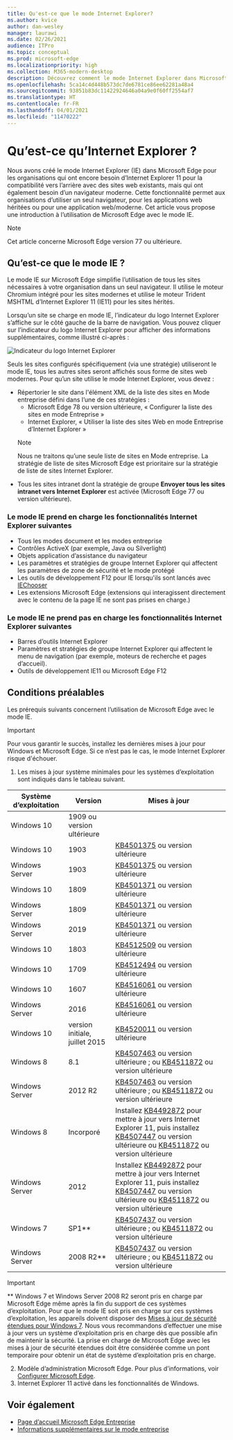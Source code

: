 ```yaml
---
title: Qu'est-ce que le mode Internet Explorer?
ms.author: kvice
author: dan-wesley
manager: laurawi
ms.date: 02/26/2021
audience: ITPro
ms.topic: conceptual
ms.prod: microsoft-edge
ms.localizationpriority: high
ms.collection: M365-modern-desktop
description: Découvrez comment le mode Internet Explorer dans Microsoft Edge permet d’accéder aux sites qui ont besoin d’Internet Explorer 11 et d’accéder aux sites modernes.
ms.openlocfilehash: 5ca14c4d448b573dc7de6781ce86ee62281a48a4
ms.sourcegitcommit: 93851b83dc11422924646a04a9e0f60ff2554af7
ms.translationtype: HT
ms.contentlocale: fr-FR
ms.lasthandoff: 04/01/2021
ms.locfileid: "11470222"
---
```

# <a name="what-is-internet-explorer-ie-mode"></a>Qu’est-ce qu’Internet Explorer ?

Nous avons créé le mode Internet Explorer (IE) dans Microsoft Edge pour les organisations qui ont encore besoin d’Internet Explorer 11 pour la compatibilité vers l’arrière avec des sites web existants, mais qui ont également besoin d’un navigateur moderne. Cette fonctionnalité permet aux organisations d’utiliser un seul navigateur, pour les applications web héritées ou pour une application web/moderne. Cet article vous propose une introduction à l’utilisation de Microsoft Edge avec le mode IE.

> [!NOTE]
> Cet article concerne Microsoft Edge version 77 ou ultérieure.

## <a name="what-is-ie-mode"></a>Qu’est-ce que le mode IE ?

Le mode IE sur Microsoft Edge simplifie l’utilisation de tous les sites nécessaires à votre organisation dans un seul navigateur. Il utilise le moteur Chromium intégré pour les sites modernes et utilise le moteur Trident MSHTML d’Internet Explorer 11 (IE11) pour les sites hérités.

Lorsqu’un site se charge en mode IE, l’indicateur du logo Internet Explorer s’affiche sur le côté gauche de la barre de navigation. Vous pouvez cliquer sur l’indicateur du logo Internet Explorer pour afficher des informations supplémentaires, comme illustré ci-après :

  ![Indicateur du logo Internet Explorer](./media/ie-mode/ie-logo-indicator1.png)

Seuls les sites configurés spécifiquement (via une stratégie) utiliseront le mode IE, tous les autres sites seront affichés sous forme de sites web modernes. Pour qu’un site utilise le mode Internet Explorer, vous devez :

- Répertorier le site dans l'élément XML de la liste des sites en Mode entreprise défini dans l’une de ces stratégies :
  - Microsoft Edge 78 ou version ultérieure, « Configurer la liste des sites en mode Entreprise »
  - Internet Explorer, « Utiliser la liste des sites Web en mode Entreprise d’Internet Explorer »
  > [!NOTE]
  > Nous ne traitons qu’une seule liste de sites en Mode entreprise. La stratégie de liste de sites Microsoft Edge est prioritaire sur la stratégie de liste de sites Internet Explorer.
- Tous les sites intranet dont la stratégie de groupe **Envoyer tous les sites intranet vers Internet Explorer** est activée (Microsoft Edge 77 ou version ultérieure).

### <a name="ie-mode-supports-the-following-internet-explorer-functionality"></a>Le mode IE prend en charge les fonctionnalités Internet Explorer suivantes

- Tous les modes document et les modes entreprise
- Contrôles ActiveX (par exemple, Java ou Silverlight)
- Objets application d’assistance du navigateur 
- Les paramètres et stratégies de groupe Internet Explorer qui affectent les paramètres de zone de sécurité et le mode protégé
- Les outils de développement F12 pour IE lorsqu'ils sont lancés avec [IEChooser](/office/dev/add-ins/testing/debug-add-ins-using-f12-developer-tools-on-windows-10)
- Les extensions Microsoft Edge (extensions qui interagissent directement avec le contenu de la page IE ne sont pas prises en charge.)

### <a name="ie-mode-doesnt-support-the-following-internet-explorer-functionality"></a>Le mode IE ne prend pas en charge les fonctionnalités Internet Explorer suivantes

- Barres d’outils Internet Explorer
- Paramètres et stratégies de groupe Internet Explorer qui affectent le menu de navigation (par exemple, moteurs de recherche et pages d’accueil).
- Outils de développement IE11 ou Microsoft Edge F12

## <a name="prerequisites"></a>Conditions préalables

Les prérequis suivants concernent l’utilisation de Microsoft Edge avec le mode IE.

> [!IMPORTANT]
> Pour vous garantir le succès, installez les dernières mises à jour pour Windows et Microsoft Edge. Si ce n’est pas le cas, le mode Internet Explorer risque d'échouer.

1. Les mises à jour système minimales pour les systèmes d’exploitation sont indiqués dans le tableau suivant.

 | Système d’exploitation | Version       | Mises à jour |
 |------------------|---------------|---------|
 | Windows 10       | 1909 ou version ultérieure |         |
 | Windows 10       | 1903          | [KB4501375](https://support.microsoft.com/help/4501375/windows-10-update-kb4501375) ou version ultérieure |
 | Windows Server   | 1903          | [KB4501375](https://support.microsoft.com/help/4501375/windows-10-update-kb4501375) ou version ultérieure |
 | Windows 10       | 1809          | [KB4501371](https://support.microsoft.com/help/4501371/windows-10-update-kb4501371) ou version ultérieure |
 | Windows Server   | 1809          | [KB4501371](https://support.microsoft.com/help/4501371/windows-10-update-kb4501371) ou version ultérieure |
 | Windows Server   | 2019          | [KB4501371](https://support.microsoft.com/help/4501371/windows-10-update-kb4501371) ou version ultérieure |
 | Windows 10       | 1803          | [KB4512509](https://support.microsoft.com/help/4512509/windows-10-update-kb4512509) ou version ultérieure |
 | Windows 10       | 1709          | [KB4512494](https://support.microsoft.com/help/4512494/windows-10-update-kb4512494) ou version ultérieure |
 | Windows 10       | 1607          | [KB4516061](https://support.microsoft.com/help/4516061/windows-10-update-kb4516061) ou version ultérieure |
 | Windows Server   | 2016          | [KB4516061](https://support.microsoft.com/help/4516061/windows-10-update-kb4516061) ou version ultérieure |
 | Windows 10       | version initiale, juillet 2015 | [KB4520011](https://support.microsoft.com/help/4520011/windows-10-update-kb4520011) ou version ultérieure |
 | Windows 8       | 8.1              | [KB4507463](https://support.microsoft.com/help/4507463/july-16-2019-kb4507463-os-build-preview-of-monthly-rollup) ou version ultérieure ; ou [KB4511872](https://support.microsoft.com/help/4511872/cumulative-security-update-for-internet-explorer) ou version ultérieure |
 | Windows Server   | 2012 R2       | [KB4507463](https://support.microsoft.com/help/4507463/july-16-2019-kb4507463-os-build-preview-of-monthly-rollup) ou version ultérieure ; ou [KB4511872](https://support.microsoft.com/help/4511872/cumulative-security-update-for-internet-explorer) ou version ultérieure |
 | Windows 8  | Incorporé            | Installez [KB4492872](https://support.microsoft.com/help/4492872/update-for-internet-explorer-april-16-2019) pour mettre à jour vers Internet Explorer 11, puis installez [KB4507447](https://support.microsoft.com/help/4507447/windows-server-2012-update-kb4507447) ou version ultérieure ou [KB4511872](https://support.microsoft.com/help/4511872/cumulative-security-update-for-internet-explorer) ou version ultérieure |
 | Windows Server   | 2012           | Installez [KB4492872](https://support.microsoft.com/help/4492872/update-for-internet-explorer-april-16-2019) pour mettre à jour vers Internet Explorer 11, puis installez [KB4507447](https://support.microsoft.com/help/4507447/windows-server-2012-update-kb4507447) ou version ultérieure ou [KB4511872](https://support.microsoft.com/help/4511872/cumulative-security-update-for-internet-explorer) ou version ultérieure |
 | Windows 7        |  SP1**        | [KB4507437](https://support.microsoft.com/help/4507437/windows-7-update-kb4507437) ou version ultérieure ; ou [KB4511872](https://support.microsoft.com/help/4511872/cumulative-security-update-for-internet-explorer) ou version ultérieure |
 | Windows Server   |  2008 R2**    | [KB4507437](https://support.microsoft.com/help/4507437/windows-7-update-kb4507437) ou version ultérieure ; ou [KB4511872](https://support.microsoft.com/help/4511872/cumulative-security-update-for-internet-explorer) ou version ultérieure |
  > [!IMPORTANT]
  > ** Windows 7 et Windows Server 2008 R2 seront pris en charge par Microsoft Edge même après la fin du support de ces systèmes d’exploitation. Pour que le mode IE soit pris en charge sur ces systèmes d’exploitation, les appareils doivent disposer des [Mises à jour de sécurité étendues pour Windows 7](https://support.microsoft.com/help/4527878/faq-about-extended-security-updates-for-windows-7). Nous vous recommandons d’effectuer une mise à jour vers un système d’exploitation pris en charge dès que possible afin de maintenir la sécurité. La prise en charge de Microsoft Edge avec les mises à jour de sécurité étendues doit être considérée comme un pont temporaire pour obtenir un état de système d’exploitation pris en charge.

2. Modèle d’administration Microsoft Edge. Pour plus d’informations, voir [Configurer Microsoft Edge](./configure-microsoft-edge.md).
3. Internet Explorer 11 activé dans les fonctionnalités de Windows.

## <a name="see-also"></a>Voir également

- [Page d’accueil Microsoft Edge Entreprise](https://aka.ms/EdgeEnterprise)
- [Informations supplémentaires sur le mode entreprise](/internet-explorer/ie11-deploy-guide/enterprise-mode-overview-for-ie11)